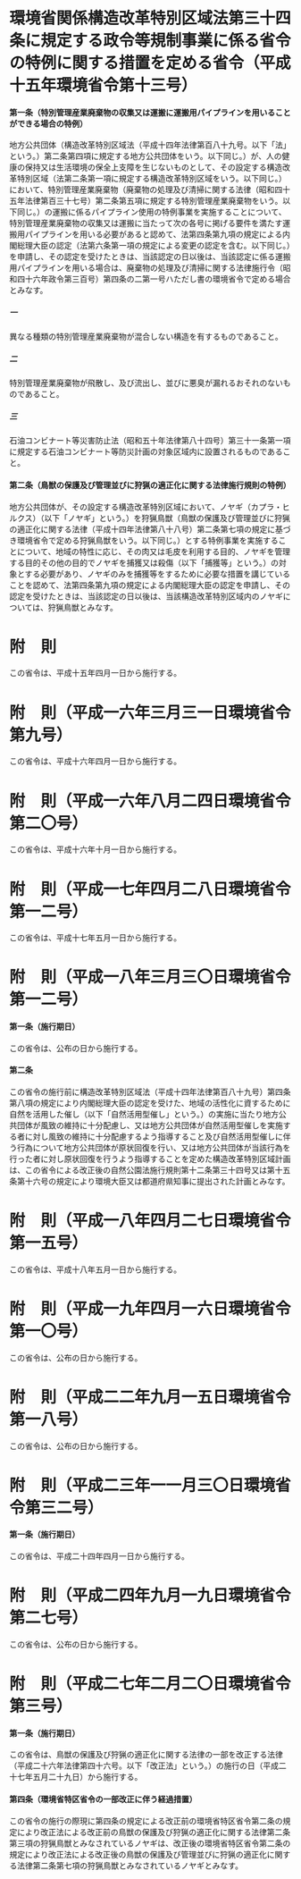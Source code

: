 # 環境省関係構造改革特別区域法第三十四条に規定する政令等規制事業に係る省令の特例に関する措置を定める省令（平成十五年環境省令第十三号）
#### 第一条（特別管理産業廃棄物の収集又は運搬に運搬用パイプラインを用いることができる場合の特例）
地方公共団体（構造改革特別区域法（平成十四年法律第百八十九号。以下「法」という。）第二条第四項に規定する地方公共団体をいう。以下同じ。）が、人の健康の保持又は生活環境の保全上支障を生じないものとして、その設定する構造改革特別区域（法第二条第一項に規定する構造改革特別区域をいう。以下同じ。）において、特別管理産業廃棄物（廃棄物の処理及び清掃に関する法律（昭和四十五年法律第百三十七号）第二条第五項に規定する特別管理産業廃棄物をいう。以下同じ。）の運搬に係るパイプライン使用の特例事業を実施することについて、特別管理産業廃棄物の収集又は運搬に当たって次の各号に掲げる要件を満たす運搬用パイプラインを用いる必要があると認めて、法第四条第九項の規定による内閣総理大臣の認定（法第六条第一項の規定による変更の認定を含む。以下同じ。）を申請し、その認定を受けたときは、当該認定の日以後は、当該認定に係る運搬用パイプラインを用いる場合は、廃棄物の処理及び清掃に関する法律施行令（昭和四十六年政令第三百号）第四条の二第一号ハただし書の環境省令で定める場合とみなす。
##### 一
異なる種類の特別管理産業廃棄物が混合しない構造を有するものであること。
##### 二
特別管理産業廃棄物が飛散し、及び流出し、並びに悪臭が漏れるおそれのないものであること。
##### 三
石油コンビナート等災害防止法（昭和五十年法律第八十四号）第三十一条第一項に規定する石油コンビナート等防災計画の対象区域内に設置されるものであること。
#### 第二条（鳥獣の保護及び管理並びに狩猟の適正化に関する法律施行規則の特例）
地方公共団体が、その設定する構造改革特別区域において、ノヤギ（カプラ・ヒルクス）（以下「ノヤギ」という。）を狩猟鳥獣（鳥獣の保護及び管理並びに狩猟の適正化に関する法律（平成十四年法律第八十八号）第二条第七項の規定に基づき環境省令で定める狩猟鳥獣をいう。以下同じ。）とする特例事業を実施することについて、地域の特性に応じ、その肉又は毛皮を利用する目的、ノヤギを管理する目的その他の目的でノヤギを捕獲又は殺傷（以下「捕獲等」という。）の対象とする必要があり、ノヤギのみを捕獲等をするために必要な措置を講じていることを認めて、法第四条第九項の規定による内閣総理大臣の認定を申請し、その認定を受けたときは、当該認定の日以後は、当該構造改革特別区域内のノヤギについては、狩猟鳥獣とみなす。
# 附　則
この省令は、平成十五年四月一日から施行する。
# 附　則（平成一六年三月三一日環境省令第九号）
この省令は、平成十六年四月一日から施行する。
# 附　則（平成一六年八月二四日環境省令第二〇号）
この省令は、平成十六年十月一日から施行する。
# 附　則（平成一七年四月二八日環境省令第一二号）
この省令は、平成十七年五月一日から施行する。
# 附　則（平成一八年三月三〇日環境省令第一二号）
#### 第一条（施行期日）
この省令は、公布の日から施行する。
#### 第二条
この省令の施行前に構造改革特別区域法（平成十四年法律第百八十九号）第四条第八項の規定により内閣総理大臣の認定を受けた、地域の活性化に資するために自然を活用した催し（以下「自然活用型催し」という。）の実施に当たり地方公共団体が風致の維持に十分配慮し、又は地方公共団体が自然活用型催しを実施する者に対し風致の維持に十分配慮するよう指導すること及び自然活用型催しに伴う行為について地方公共団体が原状回復を行い、又は地方公共団体が当該行為を行った者に対し原状回復を行うよう指導することを定めた構造改革特別区域計画は、この省令による改正後の自然公園法施行規則第十二条第三十四号又は第十五条第十六号の規定により環境大臣又は都道府県知事に提出された計画とみなす。
# 附　則（平成一八年四月二七日環境省令第一五号）
この省令は、平成十八年五月一日から施行する。
# 附　則（平成一九年四月一六日環境省令第一〇号）
この省令は、公布の日から施行する。
# 附　則（平成二二年九月一五日環境省令第一八号）
この省令は、公布の日から施行する。
# 附　則（平成二三年一一月三〇日環境省令第三二号）
#### 第一条（施行期日）
この省令は、平成二十四年四月一日から施行する。
# 附　則（平成二四年九月一九日環境省令第二七号）
この省令は、公布の日から施行する。
# 附　則（平成二七年二月二〇日環境省令第三号）
#### 第一条（施行期日）
この省令は、鳥獣の保護及び狩猟の適正化に関する法律の一部を改正する法律（平成二十六年法律第四十六号。以下「改正法」という。）の施行の日（平成二十七年五月二十九日）から施行する。
#### 第四条（環境省特区省令の一部改正に伴う経過措置）
この省令の施行の際現に第四条の規定による改正前の環境省特区省令第二条の規定により改正法による改正前の鳥獣の保護及び狩猟の適正化に関する法律第二条第三項の狩猟鳥獣とみなされているノヤギは、改正後の環境省特区省令第二条の規定により改正法による改正後の鳥獣の保護及び管理並びに狩猟の適正化に関する法律第二条第七項の狩猟鳥獣とみなされているノヤギとみなす。
